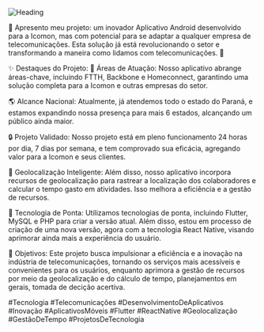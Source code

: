 



![Heading](https://github.com/luizpianooficial/Mobile-200-usuarios-/assets/44480258/57787490-1f6f-4565-b709-8feee396af73)



🚀 Apresento meu projeto: um inovador Aplicativo Android desenvolvido para a Icomon, mas com potencial para se adaptar a qualquer empresa de telecomunicações. Esta solução já está revolucionando o setor e transformando a maneira como lidamos com telecomunicações. 📲

✨ Destaques do Projeto:
📡 Áreas de Atuação: Nosso aplicativo abrange áreas-chave, incluindo FTTH, Backbone e Homeconnect, garantindo uma solução completa para a Icomon e outras empresas do setor.

🌎 Alcance Nacional: Atualmente, já atendemos todo o estado do Paraná, e estamos expandindo nossa presença para mais 6 estados, alcançando um público ainda maior.

🔒 Projeto Validado: Nosso projeto está em pleno funcionamento 24 horas por dia, 7 dias por semana, e tem comprovado sua eficácia, agregando valor para a Icomon e seus clientes.

📍 Geolocalização Inteligente: Além disso, nosso aplicativo incorpora recursos de geolocalização para rastrear a localização dos colaboradores e calcular o tempo gasto em atividades. Isso melhora a eficiência e a gestão de recursos.

🔧 Tecnologia de Ponta: Utilizamos tecnologias de ponta, incluindo Flutter, MySQL e PHP para criar a versão atual. Além disso, estou em processo de criação de uma nova versão, agora com a tecnologia React Native, visando aprimorar ainda mais a experiência do usuário.

🌟 Objetivos:
Este projeto busca impulsionar a eficiência e a inovação na indústria de telecomunicações, tornando os serviços mais acessíveis e convenientes para os usuários, enquanto aprimora a gestão de recursos por meio da geolocalização e do cálculo de tempo, planejamentos em gerais, tomada de decição acertiva.


#Tecnologia #Telecomunicações #DesenvolvimentoDeAplicativos #Inovação #AplicativosMóveis #Flutter #ReactNative #Geolocalização #GestãoDeTempo #ProjetosDeTecnologia
